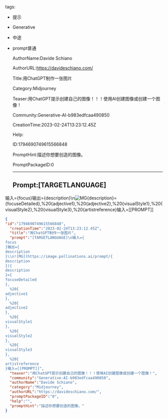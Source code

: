   tags: 
- 提示
- Generative
- 中途
- prompt普通

  AuthorName:Davide Schiano

  AuthorURL:https://davideschiano.com/

  Title:用ChatGPT制作一张图片

  Category:Midjourney

  Teaser:用ChatGPT提示创建自己的图像！！！使用AI创建图像或创建一个图像！

  Community:Generative-AI-b983edfcaa490850

  CreationTime:2023-02-24T13:23:12.45Z

  Help:

  ID:1794690749615566848

  PromptHint:描述你想要创造的图像。

  PromptPackageID:0

  ---

  ## Prompt:[TARGETLANGUAGE]
输入={focus}输出={description}\n![MG](https://image.pollinations.ai/prompt/{description}){description}={focuseDetailed},%20{adjective1},%20{adjective2},%20{visualStyle1},%20{visualStyle2},%20{visualStyle3},%20{artistreference}输入=[[PROMPT]]

  ```json
  {
  "id":"1794690749615566848",
    "creationTime":"2023-02-24T13:23:12.45Z",
    "title":"用ChatGPT制作一张图片",
    "prompt":"[TARGETLANGUAGE]\n输入={
  focus
  }输出={
  description
  }\\n![MG](https://image.pollinations.ai/prompt/{
  description
  }){
  description
  }={
  focuseDetailed
  },
    %20{
  adjective1
  },
    %20{
  adjective2
  },
    %20{
  visualStyle1
  },
    %20{
  visualStyle2
  },
    %20{
  visualStyle3
  },
    %20{
  artistreference
  }输入=[[PROMPT]]",
    "teaser":"用ChatGPT提示创建自己的图像！！！使用AI创建图像或创建一个图像！",
    "community":"Generative-AI-b983edfcaa490850",
    "authorName":"Davide Schiano",
    "category":"Midjourney",
    "authorURL":"https://davideschiano.com/",
    "promptPackageID":"0",
    "help":"",
    "promptHint":"描述你想要创造的图像。"
  }
  ```
